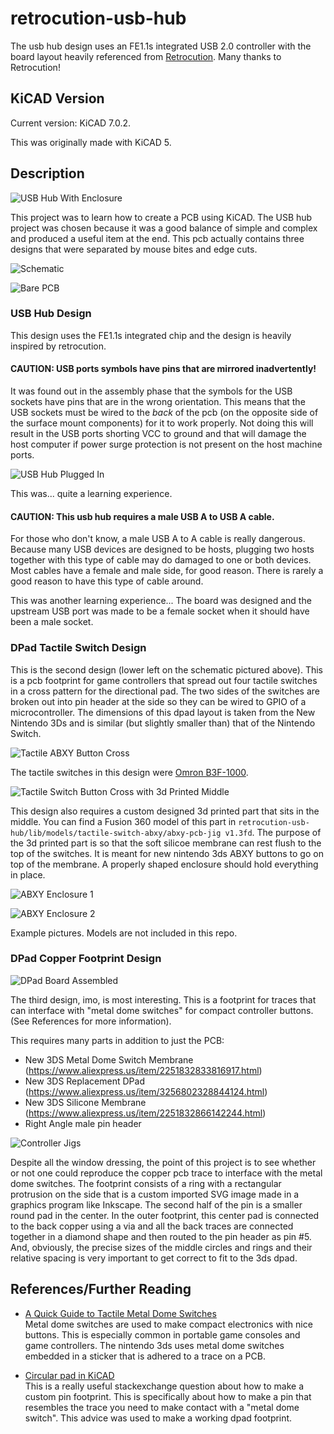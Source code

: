# retrocution-usb-hub

The usb hub design uses an FE1.1s integrated USB 2.0 controller with the board layout heavily referenced from [Retrocution](https://www.retrocution.com/2020/01/15/easy-diy-tiny-usb-hub-for-raspberry-pi-projects/). Many thanks to Retrocution!

## KiCAD Version

Current version: KiCAD 7.0.2.

This was originally made with KiCAD 5.

## Description

![USB Hub With Enclosure](/images/retrocution-usb-hub/usb-hub-with-enclosure.jpg?raw=true)

This project was to learn how to create a PCB using KiCAD. The USB hub project was chosen because it was a good balance of simple and complex and produced a useful item at the end. This pcb actually contains three designs that were separated by mouse bites and edge cuts.

![Schematic](/images/retrocution-usb-hub/usb-hub-schematic.png?raw=true)

![Bare PCB](/images/retrocution-usb-hub/base-pcbs.jpg?raw=true)

### USB Hub Design

This design uses the FE1.1s integrated chip and the design is heavily inspired by retrocution.

#### CAUTION: USB ports symbols have pins that are mirrored inadvertently!

It was found out in the assembly phase that the symbols for the USB sockets have pins that are in the wrong orientation. This means that the USB sockets must be wired to the *back* of the pcb (on the opposite side of the surface mount components) for it to work properly. Not doing this will result in the USB ports shorting VCC to ground and that will damage the host computer if power surge protection is not present on the host machine ports.

![USB Hub Plugged In](/images/retrocution-usb-hub/hub-plugged-in.jpg?raw=true)

This was... quite a learning experience.

#### CAUTION: This usb hub requires a male USB A to USB A cable.

For those who don't know, a male USB A to A cable is really dangerous. Because many USB devices are designed to be hosts, plugging two hosts together with this type of cable may do damaged to one or both devices. Most cables have a female and male side, for good reason. There is rarely a good reason to have this type of cable around.

This was another learning experience... The board was designed and the upstream USB port was made to be a female socket when it should have been a male socket.

### DPad Tactile Switch Design

This is the second design (lower left on the schematic pictured above). This is a pcb footprint for game controllers that spread out four tactile switches in a cross pattern for the directional pad. The two sides of the switches are broken out into pin header at the side so they can be wired to GPIO of a microcontroller. The dimensions of this dpad layout is taken from the New Nintendo 3Ds and is similar (but slightly smaller than) that of the Nintendo Switch.

![Tactile ABXY Button Cross](/images/retrocution-usb-hub/tactile-abxy.jpg?raw=true)

The tactile switches in this design were [Omron B3F-1000](https://www.digikey.com/en/products/detail/omron-electronics-inc-emc-div/B3F-1000/33150).

![Tactile Switch Button Cross with 3d Printed Middle](/images/retrocution-usb-hub/tactile-switch-button-cross-with-3d-printed-middle.jpg?raw=true)

This design also requires a custom designed 3d printed part that sits in the middle. You can find a Fusion 360 model of this part in `retrocution-usb-hub/lib/models/tactile-switch-abxy/abxy-pcb-jig v1.3fd`. The purpose of the 3d printed part is so that the soft silicoe membrane can rest flush to the top of the switches. It is meant for new nintendo 3ds ABXY buttons to go on top of the membrane. A properly shaped enclosure should hold everything in place.

![ABXY Enclosure 1](/images/retrocution-usb-hub/abxy-enclosure-1.jpg?raw=true)

![ABXY Enclosure 2](/images/retrocution-usb-hub/abxy-enclosure-2.jpg?raw=true)

Example pictures. Models are not included in this repo.

### DPad Copper Footprint Design

![DPad Board Assembled](/images/retrocution-usb-hub/footprint-dpad.jpg?raw=true)

The third design, imo, is most interesting. This is a footprint for traces that can interface with "metal dome switches" for compact controller buttons. (See References for more information).

This requires many parts in addition to just the PCB:

* New 3DS Metal Dome Switch Membrane (https://www.aliexpress.us/item/2251832833816917.html)
* New 3DS Replacement DPad (https://www.aliexpress.us/item/3256802328844124.html)
* New 3DS Silicone Membrane (https://www.aliexpress.us/item/2251832866142244.html)
* Right Angle male pin header

![Controller Jigs](/images/retrocution-usb-hub/controller-jigs.jpg?raw=true)

Despite all the window dressing, the point of this project is to see whether or not one could reproduce the copper pcb trace to interface with the metal dome switches. The footprint consists of a ring with a rectangular protrusion on the side that is a custom imported SVG image made in a graphics program like Inkscape. The second half of the pin is a smaller round pad in the center. In the outer footprint, this center pad is connected to the back copper using a via and all the back traces are connected together in a diamond shape and then routed to the pin header as pin #5. And, obviously, the precise sizes of the middle circles and rings and their relative spacing is very important to get correct to fit to the 3ds dpad.

## References/Further Reading

* [A Quick Guide to Tactile Metal Dome Switches](https://www.snaptron.com/2022/12/quick-guide-to-tactile-metal-domes-switches-snaptron/)  
  Metal dome switches are used to make compact electronics with nice buttons. This is especially common in portable game consoles and game controllers. The nintendo 3ds uses metal dome switches embedded in a sticker that is adhered to a trace on a PCB.

* [Circular pad in KiCAD](https://forum.kicad.info/t/circular-pad-in-kicad/12689)  
  This is a really useful stackexchange question about how to make a custom pin footprint. This is specifically about how to make a pin that resembles the trace you need to make contact with a "metal dome switch". This advice was used to make a working dpad footprint.
